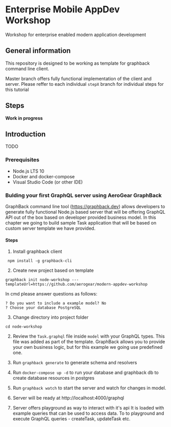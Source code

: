 # Enterprise Mobile AppDev Workshop
 
Workshop for enterprise enabled modern application development


## General information

This repository is designed to be working as template for graphback command line client.

Master branch offers fully functional implementation of the client and server.
Please reffer to each individual `stepX` branch for individual steps for this tutorial

## Steps

**Work in progress**

## Introduction

TODO

### Prerequisites

- Node.js LTS 10 
- Docker and docker-compose
- Visual Studio Code (or other IDE)

### Bulding your first GraphQL server using AeroGear GraphBack

GraphBack command line tool (https://graphback.dev) allows developers 
to generate fully functional Node.js based server that will be offering 
GraphQL API out of the box based on developer provided business model.
In this chapter we going to build sample Task application that will
be based on custom server template we have provided.

#### Steps

1. Install graphback client

```
 npm install -g graphback-cli
```

2. Create new project based on template

```
graphback init node-workshop ---templateUrl=https://github.com/aerogear/modern-appdev-workshop
```

In cmd please answer questions as follows:
```
? Do you want to include a example model? No
? Choose your database PostgreSQL
```

3. Change directory into project folder

```
cd node-workshop
```

2. Review the `Task.graphql` file inside `model` with your GraphQL types.
This file was added as part of the template. GraphBack allows you to 
provide your own business logic, but for this example we going use predefined 
one.

3. Run `graphback generate` to generate schema and resolvers

4. Run `docker-compose up -d` to run your database
   and graphback db to create database resources in postgres

5. Run `graphback watch` to start the server and watch for changes
   in model.

6. Server will be ready at http://localhost:4000/graphql

7. Server offers playground as way to interact with it's api
It is loaded with example queries that can be used to access data.
To to playground and execute GraphQL queries - createTask, updateTask etc.
